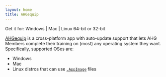 ```yaml
---
layout: home
title: AHGequip
---
```


Get it for:
<a id="winLink">Windows</a>
|
<a id="macLink">Mac</a>
|
Linux
<a id="linLink64">64-bit</a>
or
<a id="linLink32">32-bit</a>

[AHGequip](https://github.com/TroopTrack/AHGequip/releases/latest) is a
cross-platform app with auto-update support that lets AHG Members complete their
training on (most) any operating system they want. Specifically, supported OSes
are:

* Windows
* Mac
* Linux distros that can use [`.AppImage`](http://appimage.org/) files

<script type="text/javascript" src="{{ site.baseurl}}/assets/js/index.js" />
